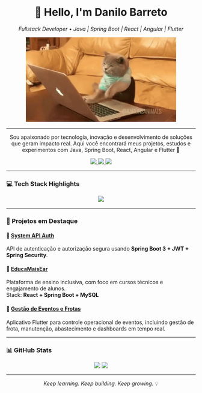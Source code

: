 <h1 align="center">👋 Hello, I'm Danilo Barreto</h1>

<p align="center">
  <em>Fullstack Developer • Java | Spring Boot | React | Angular | Flutter</em>
</p>

<p align="center">
  <img src="https://github.com/danilobarretoooo/danilobarretoooo/blob/main/cat-typing.gif" width="400px" alt="commit gif looping" />
</p>

---

<p align="center">
Sou apaixonado por tecnologia, inovação e desenvolvimento de soluções que geram impacto real.  
Aqui você encontrará meus projetos, estudos e experimentos com Java, Spring Boot, React, Angular e Flutter 🚀
</p>

<p align="center">
  <a href="https://www.linkedin.com/in/danilobarretoooo/">
    <img src="https://img.shields.io/badge/-LinkedIn-0077B5?style=flat-square&logo=linkedin&logoColor=white">
  </a>
  <a href="mailto:danilobc.dev@gmail.com">
    <img src="https://img.shields.io/badge/-danilobc.dev@gmail.com-D14836?style=flat-square&logo=gmail&logoColor=white">
  </a>
  <a href="https://github.com/danilobarretoooo">
    <img src="https://img.shields.io/badge/-GitHub-121011?style=flat-square&logo=github&logoColor=white">
  </a>
</p>

---

### 💻 Tech Stack Highlights

<p align="center">
  <img src="https://skillicons.dev/icons?i=java,spring,hibernate,react,angular,flutter,mysql,postgres,docker,git,github" />
</p>

---

### 🚀 Projetos em Destaque  

#### 🔹 [System API Auth](https://github.com/daniloblimaa/system-api-auth)
API de autenticação e autorização segura usando **Spring Boot 3 + JWT + Spring Security**.

#### 🔹 [EducaMaisEar](#)
Plataforma de ensino inclusiva, com foco em cursos técnicos e engajamento de alunos.  
Stack: **React + Spring Boot + MySQL**

#### 🔹 [Gestão de Eventos e Frotas](#)
Aplicativo Flutter para controle operacional de eventos, incluindo gestão de frota, manutenção, abastecimento e dashboards em tempo real.

---

### 📊 GitHub Stats  

<p align="center">
  <img width="48%" src="https://github-readme-stats.vercel.app/api?username=danilobarretoooo&show_icons=true&theme=github_dark&hide_border=true&title_color=00ff99&icon_color=00ff99&text_color=ffffff" />
  <img width="48%" src="https://github-readme-stats.vercel.app/api/top-langs/?username=danilobarretoooo&layout=compact&hide_border=true&theme=github_dark&title_color=00ff99&text_color=ffffff&bg_color=0d1117" />
</p>

---

<p align="center">
  <em>Keep learning. Keep building. Keep growing.</em> 💡
</p>
